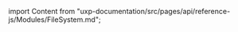 
import Content from "uxp-documentation/src/pages/api/reference-js/Modules/FileSystem.md";

<Content query="product=xd"/>
